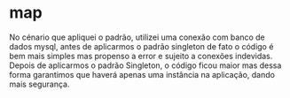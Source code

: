 # map
No cénario que apliquei o padrão, utilizei uma conexão com banco de dados mysql, antes de aplicarmos o padrão singleton de fato o código é bem mais simples mas propenso a error e sujeito a conexões indevidas. 
Depois de aplicarmos o  padrão Singleton, o código ficou maior mas dessa forma garantimos que haverá apenas uma instância na aplicação, dando mais segurança.
